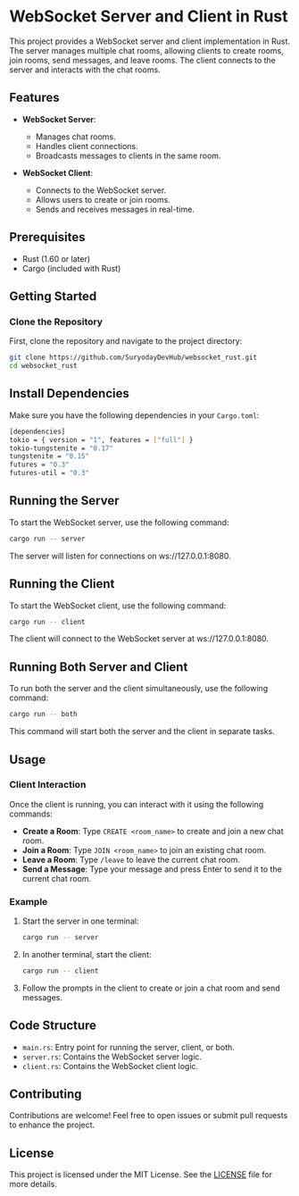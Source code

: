 # WebSocket Server and Client in Rust

This project provides a WebSocket server and client implementation in Rust. The server manages multiple chat rooms, allowing clients to create rooms, join rooms, send messages, and leave rooms. The client connects to the server and interacts with the chat rooms.

## Features

- **WebSocket Server**:
  - Manages chat rooms.
  - Handles client connections.
  - Broadcasts messages to clients in the same room.

- **WebSocket Client**:
  - Connects to the WebSocket server.
  - Allows users to create or join rooms.
  - Sends and receives messages in real-time.

## Prerequisites

- Rust (1.60 or later)
- Cargo (included with Rust)

## Getting Started

### Clone the Repository

First, clone the repository and navigate to the project directory:

  ```bash
  git clone https://github.com/SuryodayDevHub/websocket_rust.git
  cd websocket_rust
  ```

## Install Dependencies

Make sure you have the following dependencies in your `Cargo.toml`:

  ```bash
  [dependencies]
  tokio = { version = "1", features = ["full"] }
  tokio-tungstenite = "0.17"
  tungstenite = "0.15"
  futures = "0.3"
  futures-util = "0.3"
  ```

## Running the Server

To start the WebSocket server, use the following command:

  ```bash
  cargo run -- server
  ```

The server will listen for connections on ws://127.0.0.1:8080.

## Running the Client

To start the WebSocket client, use the following command:

  ```bash
  cargo run -- client
  ```

The client will connect to the WebSocket server at ws://127.0.0.1:8080.


## Running Both Server and Client

To run both the server and the client simultaneously, use the following command:


  ```bash
  cargo run -- both
  ```

This command will start both the server and the client in separate tasks.

## Usage

### Client Interaction

Once the client is running, you can interact with it using the following commands:

- **Create a Room**: Type `CREATE <room_name>` to create and join a new chat room.
- **Join a Room**: Type `JOIN <room_name>` to join an existing chat room.
- **Leave a Room**: Type `/leave` to leave the current chat room.
- **Send a Message**: Type your message and press Enter to send it to the current chat room.

### Example

1. Start the server in one terminal:

    ```bash
    cargo run -- server
    ```

2. In another terminal, start the client:

    ```bash
    cargo run -- client
    ```

3. Follow the prompts in the client to create or join a chat room and send messages.

## Code Structure

- `main.rs`: Entry point for running the server, client, or both.
- `server.rs`: Contains the WebSocket server logic.
- `client.rs`: Contains the WebSocket client logic.

## Contributing

Contributions are welcome! Feel free to open issues or submit pull requests to enhance the project.

## License

This project is licensed under the MIT License. See the [LICENSE](LICENSE) file for more details.
